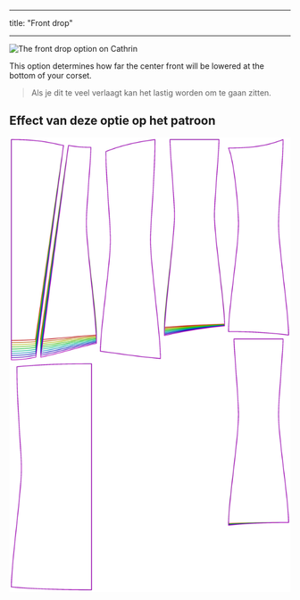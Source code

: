 - - -
title: "Front drop"
- - -

![The front drop option on Cathrin](./frontdrop.svg)

This option determines how far the center front will be lowered at the bottom of your corset.

> Als je dit te veel verlaagt kan het lastig worden om te gaan zitten.

## Effect van deze optie op het patroon

![This image shows the effect of this option by superimposing several variants that have a different value for this option](cathrin_frontdrop_sample.svg "Effect of this option on the pattern")
